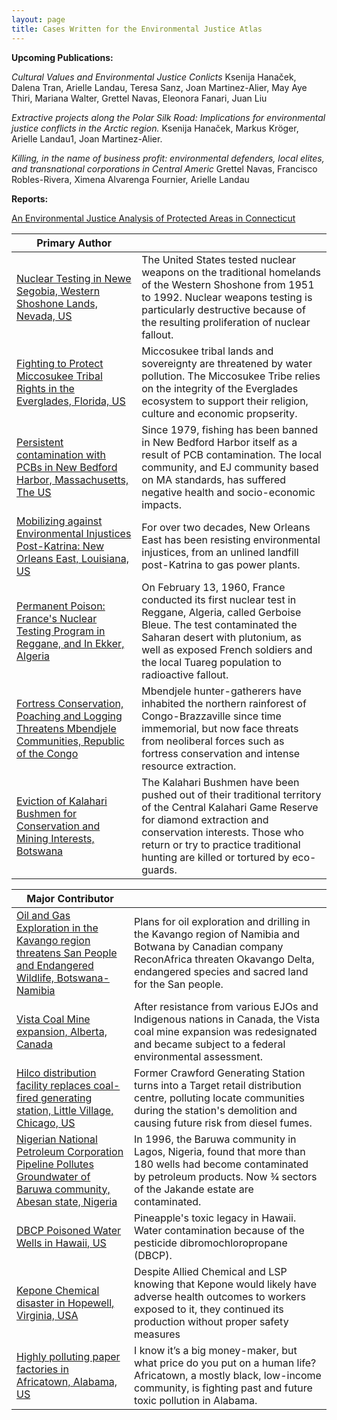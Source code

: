 ```yaml
---
layout: page
title: Cases Written for the Environmental Justice Atlas
---
```

**Upcoming Publications:**

_Cultural Values and Environmental Justice Conlicts_
Ksenija Hanaček, Dalena Tran, Arielle Landau, Teresa Sanz, Joan Martinez-Alier, May Aye Thiri, Mariana Walter, Grettel Navas, Eleonora Fanari, Juan Liu

_Extractive projects along the Polar Silk Road: Implications for environmental justice conflicts in the Arctic region._
Ksenija Hanaček, Markus Kröger, Arielle Landau1, Joan Martinez-Alier.

_Killing, in the name of business profit: environmental defenders, local elites, and transnational corporations in Central Americ_
Grettel Navas, Francisco Robles-Rivera, Ximena Alvarenga Fournier, Arielle Landau

**Reports:**

[An Environmental Justice Analysis of Protected Areas in Connecticut](assets/Landau_CTEJReport.pdf)


| Primary Author | |
| -------------- | -------------- |
| [Nuclear Testing in Newe Segobia, Western Shoshone Lands, Nevada, US](https://ejatlas.org/conflict/nuclear-testing-in-newe-segobia-western-shoshone-lands-in-nevada-us)  | The United States tested nuclear weapons on the traditional homelands of the Western Shoshone from 1951 to 1992. Nuclear weapons testing is particularly destructive because of the resulting proliferation of nuclear fallout. |
| [Fighting to Protect Miccosukee Tribal Rights in the Everglades, Florida, US](https://ejatlas.org/conflict/fighting-to-protect-miccosukee-tribal-rights-in-the-everglades-florida) | Miccosukee tribal lands and sovereignty are threatened by water pollution. The Miccosukee Tribe relies on the integrity of the Everglades ecosystem to support their religion, culture and economic propserity. |
| [Persistent contamination with PCBs in New Bedford Harbor, Massachusetts, The US](https://ejatlas.org/conflict/pcbs-in-new-bedford-harbor-massachusetts) | Since 1979, fishing has been banned in New Bedford Harbor itself as a result of PCB contamination. The local community, and EJ community based on MA standards, has suffered negative health and socio-economic impacts. |
| [Mobilizing against Environmental Injustices Post-Katrina: New Orleans East, Louisiana, US](https://ejatlas.org/conflict/mobilizing-against-environmental-injustices-post-katrina-new-orleans-east-louisiana-us) | For over two decades, New Orleans East has been resisting environmental injustices, from an unlined landfill post-Katrina to gas power plants. |
| [Permanent Poison: France's Nuclear Testing Program in Reggane, and In Ekker, Algeria](https://ejatlas.org/conflict/permanent-poison-frances-nuclear-testing-program-in-reggane-algeria) | On February 13, 1960, France conducted its first nuclear test in Reggane, Algeria, called Gerboise Bleue. The test contaminated the Saharan desert with plutonium, as well as exposed French soldiers and the local Tuareg population to radioactive fallout. |
| [Fortress Conservation, Poaching and Logging Threatens Mbendjele Communities, Republic of the Congo](https://ejatlas.org/conflict/fortress-conservation-poaching-and-logging-threatens-mbendjele-communities-republic-of-the-congo)  | Mbendjele hunter-gatherers have inhabited the northern rainforest of Congo-Brazzaville since time immemorial, but now face threats from neoliberal forces such as fortress conservation and intense resource extraction. |
| [Eviction of Kalahari Bushmen for Conservation and Mining Interests, Botswana](https://ejatlas.org/conflict/abuse-of-kalahari-bushmen-by-world-wildlife-fund-eco-guards-botswana) | The Kalahari Bushmen have been pushed out of their traditional territory of the Central Kalahari Game Reserve for diamond extraction and conservation interests. Those who return or try to practice traditional hunting are killed or tortured by eco-guards. |


| Major Contributor | |
| -------------- | -------------- |
| [Oil and Gas Exploration in the Kavango region threatens San People and Endangered Wildlife, Botswana-Namibia](https://ejatlas.org/conflict/kavango-oil-botswana-namibia) |Plans for oil exploration and drilling in the Kavango region of Namibia and Botwana by Canadian company ReconAfrica threaten Okavango Delta, endangered species and sacred land for the San people. |
| [Vista Coal Mine expansion, Alberta, Canada](https://ejatlas.org/conflict/vista-coal-mine-expansion-exempted-from-federal-environmental-assessment-alberta-canada) | After resistance from various EJOs and Indigenous nations in Canada, the Vista coal mine expansion was redesignated and became subject to a federal environmental assessment. |
| [Hilco distribution facility replaces coal-fired generating station, Little Village, Chicago, US](https://ejatlas.org/conflict/hilco-distribution-facility-replaces-coal-fired-generating-station-little-village-chicago-us) | Former Crawford Generating Station turns into a Target retail distribution centre, polluting locate communities during the station's demolition and causing future risk from diesel fumes. |
| [Nigerian National Petroleum Corporation Pipeline Pollutes Groundwater of Baruwa community, Abesan state, Nigeria](https://ejatlas.org/conflict/nnpc-pipeline-pollutes-groundwater-in-abesan) | In 1996, the Baruwa community in Lagos, Nigeria, found that more than 180 wells had become contaminated by petroleum products. Now ¾ sectors of the Jakande estate are contaminated. |
| [DBCP Poisoned Water Wells in Hawaii, US](https://ejatlas.org/conflict/pineapples-lasting-legacy-the-poisoned-wells-by-dbcp-in-hawaii) | Pineapple's toxic legacy in Hawaii. Water contamination because of the pesticide dibromochloropropane (DBCP). |
| [Kepone Chemical disaster in Hopewell, Virginia, USA](https://ejatlas.org/conflict/kepone-chemical-disaster-in-virginia-usa) | Despite Allied Chemical and LSP knowing that Kepone would likely have adverse health outcomes to workers exposed to it, they continued its production without proper safety measures |
| [Highly polluting paper factories in Africatown, Alabama, US](https://ejatlas.org/conflict/africatown-united-states) | I know it’s a big money-maker, but what price do you put on a human life? Africatown, a mostly black, low-income community, is fighting past and future toxic pollution in Alabama. |
